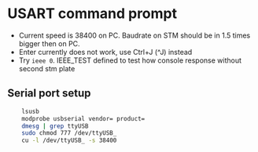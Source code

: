# USART command prompt

* Current speed is 38400 on PC. Baudrate on STM should be in 1.5 times bigger then on PC.
* Enter currently does not work, use Ctrl+J (^J) instead
* Try `ieee 0`. IEEE_TEST defined to test how console response without second stm plate

## Serial port setup

```bash
    lsusb
    modprobe usbserial vendor= product=
    dmesg | grep ttyUSB
    sudo chmod 777 /dev/ttyUSB_
    cu -l /dev/ttyUSB_ -s 38400
```